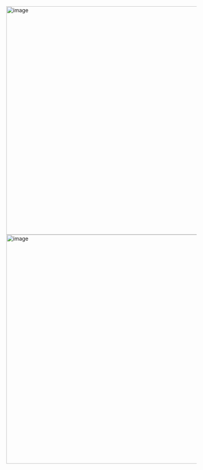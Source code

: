 <img width="1365" height="604" alt="image" src="https://github.com/user-attachments/assets/2860988a-e203-47c9-b0ed-397da88cdfe7" />
<img width="681" height="606" alt="image" src="https://github.com/user-attachments/assets/ec84b782-9e3d-4273-acd3-033c83295acf" />
